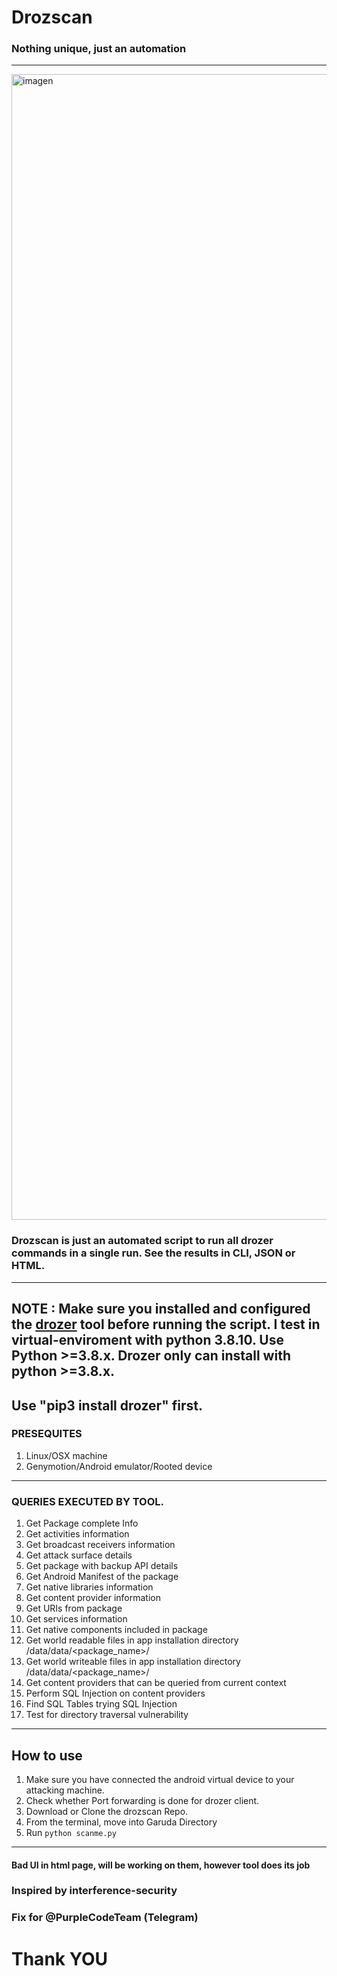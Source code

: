 # Drozscan
### Nothing unique, just an automation
---

<img width="3342" height="1833" alt="imagen" src="https://github.com/user-attachments/assets/fb677589-5cd5-469b-818a-800289c1ecd7" />


### Drozscan is just an automated script to run all drozer commands in a single run. See the results in CLI, JSON or HTML.
---

## NOTE : Make sure you installed and configured the [drozer](https://labs.f-secure.com/tools/drozer/) tool before running the script. I test in virtual-enviroment with python 3.8.10. Use Python >=3.8.x. Drozer only can install with python >=3.8.x.
Use "pip3 install drozer" first.
---

### PRESEQUITES
1. Linux/OSX machine
2. Genymotion/Android emulator/Rooted device

---

### QUERIES EXECUTED BY TOOL.
1. Get Package complete Info
2. Get activities information
3. Get broadcast receivers information
4. Get attack surface details
5. Get package with backup API details
6. Get Android Manifest of the package
7. Get native libraries information
8. Get content provider information
9. Get URIs from package
10. Get services information
11. Get native components included in package
12. Get world readable files in app installation directory /data/data/<package_name>/
13. Get world writeable files in app installation directory /data/data/<package_name>/
14. Get content providers that can be queried from current context
15. Perform SQL Injection on content providers
16. Find SQL Tables trying SQL Injection
17. Test for directory traversal vulnerability

---


## How to use
1. Make sure you have connected the android virtual device to your attacking machine.
2. Check whether Port forwarding is done for drozer client.
3. Download or Clone the drozscan Repo.
4. From the terminal, move into Garuda Directory
5. Run ```python scanme.py```

---

#### Bad UI in html page, will be working on them, however tool does its job

### Inspired by interference-security
### Fix for @PurpleCodeTeam (Telegram)
# Thank YOU

